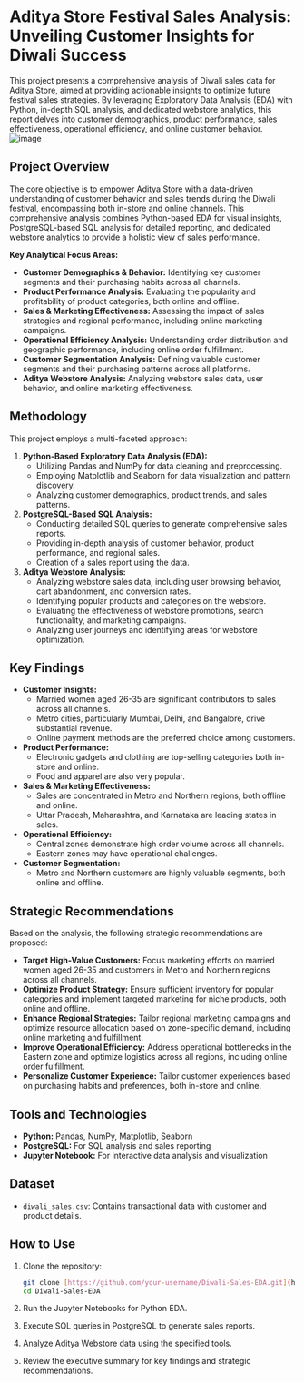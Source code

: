 # Aditya Store Festival Sales Analysis: Unveiling Customer Insights for Diwali Success

This project presents a comprehensive analysis of Diwali sales data for Aditya Store, aimed at providing actionable insights to optimize future festival sales strategies. By leveraging Exploratory Data Analysis (EDA) with Python, in-depth SQL analysis, and dedicated webstore analytics, this report delves into customer demographics, product performance, sales effectiveness, operational efficiency, and online customer behavior.
![image](https://github.com/user-attachments/assets/eea04105-4d2c-4e60-83b2-6a40d34a9890)


## Project Overview

The core objective is to empower Aditya Store with a data-driven understanding of customer behavior and sales trends during the Diwali festival, encompassing both in-store and online channels. This comprehensive analysis combines Python-based EDA for visual insights, PostgreSQL-based SQL analysis for detailed reporting, and dedicated webstore analytics to provide a holistic view of sales performance.

**Key Analytical Focus Areas:**

* **Customer Demographics & Behavior:** Identifying key customer segments and their purchasing habits across all channels.
* **Product Performance Analysis:** Evaluating the popularity and profitability of product categories, both online and offline.
* **Sales & Marketing Effectiveness:** Assessing the impact of sales strategies and regional performance, including online marketing campaigns.
* **Operational Efficiency Analysis:** Understanding order distribution and geographic performance, including online order fulfillment.
* **Customer Segmentation Analysis:** Defining valuable customer segments and their purchasing patterns across all platforms.
* **Aditya Webstore Analysis:** Analyzing webstore sales data, user behavior, and online marketing effectiveness.

## Methodology

This project employs a multi-faceted approach:

1.  **Python-Based Exploratory Data Analysis (EDA):**
    * Utilizing Pandas and NumPy for data cleaning and preprocessing.
    * Employing Matplotlib and Seaborn for data visualization and pattern discovery.
    * Analyzing customer demographics, product trends, and sales patterns.
2.  **PostgreSQL-Based SQL Analysis:**
    * Conducting detailed SQL queries to generate comprehensive sales reports.
    * Providing in-depth analysis of customer behavior, product performance, and regional sales.
    * Creation of a sales report using the data.
3.  **Aditya Webstore Analysis:**
    * Analyzing webstore sales data, including user browsing behavior, cart abandonment, and conversion rates.
    * Identifying popular products and categories on the webstore.
    * Evaluating the effectiveness of webstore promotions, search functionality, and marketing campaigns.
    * Analyzing user journeys and identifying areas for webstore optimization.

## Key Findings

* **Customer Insights:**
    * Married women aged 26-35 are significant contributors to sales across all channels.
    * Metro cities, particularly Mumbai, Delhi, and Bangalore, drive substantial revenue.
    * Online payment methods are the preferred choice among customers.
* **Product Performance:**
    * Electronic gadgets and clothing are top-selling categories both in-store and online.
    * Food and apparel are also very popular.
* **Sales & Marketing Effectiveness:**
    * Sales are concentrated in Metro and Northern regions, both offline and online.
    * Uttar Pradesh, Maharashtra, and Karnataka are leading states in sales.
* **Operational Efficiency:**
    * Central zones demonstrate high order volume across all channels.
    * Eastern zones may have operational challenges.
* **Customer Segmentation:**
    * Metro and Northern customers are highly valuable segments, both online and offline.

## Strategic Recommendations

Based on the analysis, the following strategic recommendations are proposed:

* **Target High-Value Customers:** Focus marketing efforts on married women aged 26-35 and customers in Metro and Northern regions across all channels.
* **Optimize Product Strategy:** Ensure sufficient inventory for popular categories and implement targeted marketing for niche products, both online and offline.
* **Enhance Regional Strategies:** Tailor regional marketing campaigns and optimize resource allocation based on zone-specific demand, including online marketing and fulfillment.
* **Improve Operational Efficiency:** Address operational bottlenecks in the Eastern zone and optimize logistics across all regions, including online order fulfillment.
* **Personalize Customer Experience:** Tailor customer experiences based on purchasing habits and preferences, both in-store and online.

## Tools and Technologies

* **Python:** Pandas, NumPy, Matplotlib, Seaborn
* **PostgreSQL:** For SQL analysis and sales reporting
* **Jupyter Notebook:** For interactive data analysis and visualization


## Dataset

* `diwali_sales.csv`: Contains transactional data with customer and product details.

## How to Use

1.  Clone the repository:

    ```bash
    git clone [https://github.com/your-username/Diwali-Sales-EDA.git](https://github.com/your-username/Diwali-Sales-EDA.git)
    cd Diwali-Sales-EDA
    ```

2.  Run the Jupyter Notebooks for Python EDA.
3.  Execute SQL queries in PostgreSQL to generate sales reports.
4.  Analyze Aditya Webstore data using the specified tools.
5.  Review the executive summary for key findings and strategic recommendations.
